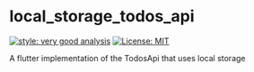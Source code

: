 # local_storage_todos_api

[![style: very good analysis][very_good_analysis_badge]][very_good_analysis_link]
[![License: MIT][license_badge]][license_link]

A flutter implementation of the TodosApi that uses local storage

[license_badge]: https://img.shields.io/badge/license-MIT-blue.svg
[license_link]: https://opensource.org/licenses/MIT
[very_good_analysis_badge]: https://img.shields.io/badge/style-very_good_analysis-B22C89.svg
[very_good_analysis_link]: https://pub.dev/packages/very_good_analysis
